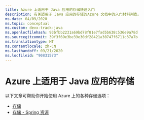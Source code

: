 ```yaml
---
title: Azure 上适用于 Java 应用的存储快速入门
description: 有关适用于 Java 应用的存储的Azure 文档中的入门材料列表。
ms.date: 04/09/2020
ms.topic: conceptual
ms.custom: devx-track-java
ms.openlocfilehash: 93bfbb2231a69bd78f81e7fad5b638c536e9a78d
ms.sourcegitcommit: 39f3f69e3be39e30df28421a30747f6711c37a7b
ms.translationtype: HT
ms.contentlocale: zh-CN
ms.lasthandoff: 09/21/2020
ms.locfileid: "90831573"
---
```

# <a name="storage-for-java-apps-on-azure"></a>Azure 上适用于 Java 应用的存储

以下文章可帮助你开始使用 Azure 上的各种存储选项：

- [存储](/azure/storage/blobs/storage-quickstart-blobs-java)
- [存储 - Spring 资源](../spring-framework/configure-spring-boot-starter-java-app-with-azure-storage.md)